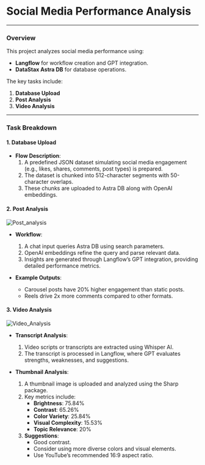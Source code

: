 # Social Media Performance Analysis

---

### **Overview**

This project analyzes social media performance using:

- **Langflow** for workflow creation and GPT integration.
- **DataStax Astra DB** for database operations.

The key tasks include:

1. **Database Upload**
2. **Post Analysis**
3. **Video Analysis**

---

### **Task Breakdown**

#### **1. Database Upload**

- **Flow Description**:
  1. A predefined JSON dataset simulating social media engagement (e.g., likes, shares, comments, post types) is prepared.
  2. The dataset is chunked into 512-character segments with 50-character overlaps.
  3. These chunks are uploaded to Astra DB along with OpenAI embeddings.

#### **2. Post Analysis**

![Post_analysis](https://github.com/user-attachments/assets/e2821bb1-a711-40b2-8563-28bd034a7351)
- **Workflow**:

  1. A chat input queries Astra DB using search parameters.
  2. OpenAI embeddings refine the query and parse relevant data.
  3. Insights are generated through Langflow’s GPT integration, providing detailed performance metrics.

- **Example Outputs**:

  - Carousel posts have 20% higher engagement than static posts.
  - Reels drive 2x more comments compared to other formats.

#### **3. Video Analysis**
![Video_Analysis](https://github.com/user-attachments/assets/5ad2258e-0571-4e05-948e-066515c68127)

- **Transcript Analysis**:
  1. Video scripts or transcripts are extracted using Whisper AI.
  2. The transcript is processed in Langflow, where GPT evaluates strengths, weaknesses, and suggestions.

- **Thumbnail Analysis**:

  1. A thumbnail image is uploaded and analyzed using the Sharp package.
  2. Key metrics include:
     - **Brightness**: 75.84%
     - **Contrast**: 65.26%
     - **Color Variety**: 25.84%
     - **Visual Complexity**: 15.53%
     - **Topic Relevance**: 20%
  3. **Suggestions**:
     - Good contrast.
     - Consider using more diverse colors and visual elements.
     - Use YouTube’s recommended 16:9 aspect ratio.
